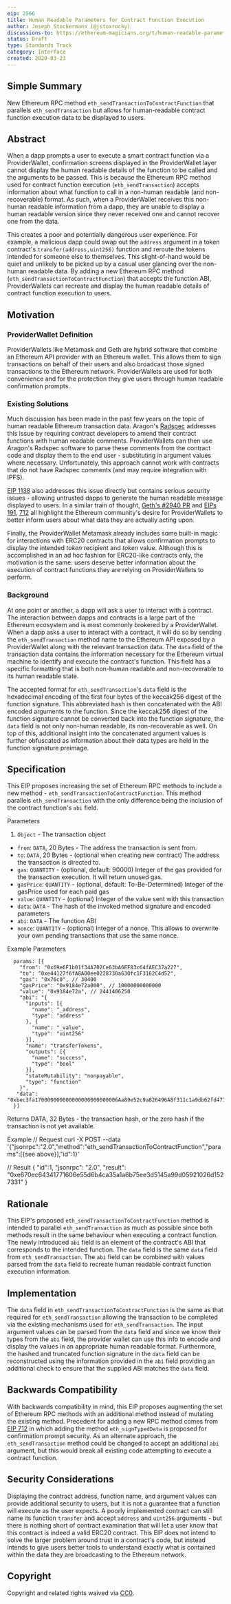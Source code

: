 ```yaml
---
eip: 2566
title: Human Readable Parameters for Contract Function Execution
author: Joseph Stockermans (@jstoxrocky)
discussions-to: https://ethereum-magicians.org/t/human-readable-parameters-for-contract-function-execution/4154
status: Draft
type: Standards Track
category: Interface
created: 2020-03-23
---
```


## Simple Summary
New Ethereum RPC method `eth_sendTransactionToContractFunction` that parallels `eth_sendTransaction` but allows for human-readable contract function execution data to be displayed to users.

## Abstract
When a dapp prompts a user to execute a smart contract function via a ProviderWallet, confirmation screens displayed in the ProviderWallet layer cannot display the human readable details of the function to be called and the arguments to be passed. This is because the Ethereum RPC method used for contract function execution (`eth_sendTransaction`) accepts information about what function to call in a non-human readable (and non-recoverable) format. As such, when a ProviderWallet receives this non-human readable information from a dapp, they are unable to display a human readable version since they never received one and cannot recover one from the data.

This creates a poor and potentially dangerous user experience. For example, a malicious dapp could swap out the `address` argument in a token contract's `transfer(address,uint256)` function and reroute the tokens intended for someone else to themselves. This slight-of-hand would be quiet and unlikely to be picked up by a casual user glancing over the non-human readable data. By adding a new Ethereum RPC method (`eth_sendTransactionToContractFunction`) that accepts the function ABI, ProviderWallets can recreate and display the human readable details of contract function execution to users.

## Motivation
### ProviderWallet Definition
ProviderWallets like Metamask and Geth are hybrid software that combine an Ethereum API provider with an Ethereum wallet. This allows them to sign transactions on behalf of their users and also broadcast those signed transactions to the Ethereum network. ProviderWallets are used for both convenience and for the protection they give users through human readable confirmation prompts.

### Existing Solutions
Much discussion has been made in the past few years on the topic of human readable Ethereum transaction data. Aragon's [Radspec](https://github.com/aragon/radspec) addresses this issue by requiring contract developers to amend their contract functions with human readable comments. ProviderWallets can then use Aragon's Radspec software to parse these comments from the contract code and display them to the end user - substituting in argument values where necessary. Unfortunately, this approach cannot work with contracts that do not have Radspec comments (and may require integration with IPFS).

[EIP 1138](https://github.com/ethereum/EIPs/issues/1138) also addresses this issue directly but contains serious security issues - allowing untrusted dapps to generate the human readable message displayed to users. In a similar train of thought, [Geth's #2940 PR](https://github.com/ethereum/go-ethereum/pull/2940) and [EIPs 191](https://github.com/ethereum/EIPs/blob/master/EIPS/eip-191.md), [712](https://github.com/ethereum/EIPs/blob/master/EIPS/eip-712.md) all highlight the Ethereum community's desire for ProviderWallets to better inform users about what data they are actually acting upon.

Finally, the ProviderWallet Metamask already includes some built-in magic for interactions with ERC20 contracts that allows confirmation prompts to display the intended *token* recipient and *token* value. Although this is accomplished in an ad hoc fashion for ERC20-like contracts only, the motivation is the same: users deserve better information about the execution of contract functions they are relying on ProviderWallets to perform.

### Background
At one point or another, a dapp will ask a user to interact with a contract. The interaction between dapps and contracts is a large part of the Ethereum ecosystem and is most commonly brokered by a ProviderWallet. When a dapp asks a user to interact with a contract, it will do so by sending the `eth_sendTransaction` method name to the Ethereum API exposed by a ProviderWallet along with the relevant transaction data. The `data` field of the transaction data contains the information necessary for the Ethereum virtual machine to identify and execute the contract's function. This field has a specific formatting that is both non-human readable and non-recoverable to its human readable state.

The accepted format for `eth_sendTransaction`'s `data` field is the hexadecimal encoding of the first four bytes of the keccak256 digest of the function signature. This abbreviated hash is then concatenated with the ABI encoded arguments to the function. Since the keccak256 digest of the function signature cannot be converted back into the function signature, the `data` field is not only non-human readable, its non-recoverable as well. On top of this, additional insight into the concatenated argument values is further obfuscated as information about their data types are held in the function signature preimage.

## Specification
This EIP proposes increasing the set of Ethereum RPC methods to include a new method - `eth_sendTransactionToContractFunction`. This method parallels `eth_sendTransaction` with the only difference being the inclusion of the contract function's `abi` field.

Parameters

1. `Object` - The transaction object
  * `from`: `DATA`, 20 Bytes - The address the transaction is sent from.
  * `to`: `DATA`, 20 Bytes - (optional when creating new contract) The address the transaction is directed to.
  * `gas`: `QUANTITY` - (optional, default: 90000) Integer of the gas provided for the transaction execution. It will return unused gas.
  * `gasPrice`: `QUANTITY` - (optional, default: To-Be-Determined) Integer of the gasPrice used for each paid gas
  * `value`: `QUANTITY` - (optional) Integer of the value sent with this transaction
  * `data`: `DATA` - The hash of the invoked method signature and encoded parameters
  * `abi`: `DATA` - The function ABI
  * `nonce`: `QUANTITY` - (optional) Integer of a nonce. This allows to overwrite your own pending transactions that use the same nonce.

Example Parameters
```
  params: [{
    "from": "0x69e6F1b01f34A702Ce63bA6EF83c64fAEC37a227",
    "to": "0xe44127f6fA8A00ee0228730a630fc1F3162C4d52",
    "gas": "0x76c0", // 30400
    "gasPrice": "0x9184e72a000", // 10000000000000
    "value": "0x9184e72a", // 2441406250
    "abi": "{
      "inputs": [{
        "name": "_address",
        "type": "address"
      }, {
        "name": "_value",
        "type": "uint256"
      }],
      "name": "transferTokens",
      "outputs": [{
        "name": "success",
        "type": "bool"
      }],
      "stateMutability": "nonpayable",
      "type": "function"
    }",
   "data": "0xbec3fa170000000000000000000000006Aa89e52c9a826496A8f311c1a9db62fd477E256000000000000000000000000000000000000000000000000000000174876E800"               
  }]
```

Returns
DATA, 32 Bytes - the transaction hash, or the zero hash if the transaction is not yet available.

Example
// Request
curl -X POST --data '{"jsonrpc":"2.0","method":"eth_sendTransactionToContractFunction","params":[{see above}],"id":1}'

// Result
{
  "id":1,
  "jsonrpc": "2.0",
  "result": "0xe670ec64341771606e55d6b4ca35a1a6b75ee3d5145a99d05921026d1527331"
}

## Rationale
This EIP's proposed `eth_sendTransactionToContractFunction` method is intended to parallel `eth_sendTransaction` as much as possible since both methods result in the same behaviour when executing a contract function. The newly introduced `abi` field is an element of the contract's ABI that corresponds to the intended function. The `data` field is the same `data` field from `eth_sendTransaction`. The `abi` field can be combined with values parsed from the `data` field to recreate human readable contract function execution information.

## Implementation
The `data` field in `eth_sendTransactionToContractFunction` is the same as that required for `eth_sendTransaction` allowing the transaction to be completed via the existing mechanisms used for `eth_sendTransaction`. The input argument values can be parsed from the `data` field and since we know their types from the `abi` field, the provider wallet can use this info to encode and display the values in an appropriate human readable format. Furthermore, the hashed and truncated function signature in the `data` field can be reconstructed using the information provided in the `abi` field providing an additional check to ensure that the supplied ABI matches the `data` field.

## Backwards Compatibility
With backwards compatibility in mind, this EIP proposes augmenting the set of Ethereum RPC methods with an additional method instead of mutating the existing method. Precedent for adding a new RPC method comes from [EIP 712](https://github.com/ethereum/EIPs/blob/master/EIPS/eip-712.md) in which adding the method `eth_signTypedData` is proposed for confirmation prompt security. As an alternate approach, the `eth_sendTransaction` method could be changed to accept an additional `abi` argument, but this would break all existing code attempting to execute a contract function.

## Security Considerations
Displaying the contract address, function name, and argument values can provide additional security to users, but it is not a guarantee that a function will execute as the user expects. A poorly implemented contract can still name its function `transfer` and accept `address` and `uint256` arguments - but there is nothing short of contract examination that will let a user know that this contract is indeed a valid ERC20 contract. This EIP does not intend to solve the larger problem around trust in a contract's code, but instead intends to give users better tools to understand exactly what is contained within the data they are broadcasting to the Ethereum network.

## Copyright
Copyright and related rights waived via [CC0](https://creativecommons.org/publicdomain/zero/1.0/).
